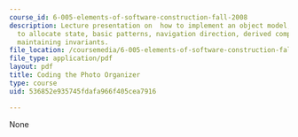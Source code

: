 ```yaml
---
course_id: 6-005-elements-of-software-construction-fall-2008
description: Lecture presentation on  how to implement an object model, transform
  to allocate state, basic patterns, navigation direction, derived components, and
  maintaining invariants.
file_location: /coursemedia/6-005-elements-of-software-construction-fall-2008/536852e935745fdafa966f405cea7916_MIT6_005f08_lec19.pdf
file_type: application/pdf
layout: pdf
title: Coding the Photo Organizer
type: course
uid: 536852e935745fdafa966f405cea7916

---
```

None
